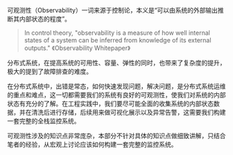 可观测性（Observability）一词来源于控制论，本义是“可以由系统的外部输出推断其内部状态的程度”。

> In control theory, "observability is a measure of how well internal states of a system can be inferred from knowledge of its external outputs." 《Observability Whitepaper》

分布式系统，在提高系统的可用性、容量、弹性的同时，也带来了复杂度的提升，极大的提到了故障排查的难度。

在分布式系统中，出错是常态，如何快速发现问题，解决问题，是分布式系统运维的重点和难点，这一切都需要我们的系统有良好的可观测性，使我们对系统的内部状态有充分的了解。在工程实践中，我们要尽可能全面的收集系统的内部状态数据，并在清洗后进行存储，后续用来做可视化展示以及异常告警，这需要我们构建一套完整的全栈监控系统。

可观测性涉及的知识点非常庞杂，本部分不针对具体的知识点做细致讲解，只结合笔者的经验，从宏观上讨论应该如何构建一套完整的监控系统。




